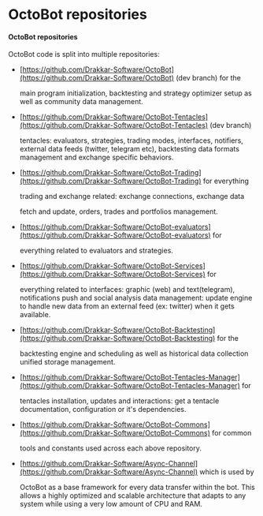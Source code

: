 # OctoBot repositories

#### OctoBot repositories

OctoBot code is split into multiple repositories:

*   [https://github.com/Drakkar-Software/OctoBot](https://github.com/Drakkar-Software/OctoBot) (dev branch) for the

    main program initialization, backtesting and strategy optimizer setup as well as community data management.
*   [https://github.com/Drakkar-Software/OctoBot-Tentacles](https://github.com/Drakkar-Software/OctoBot-Tentacles) (dev branch)

    tentacles: evaluators, strategies, trading modes, interfaces, notifiers, external data feeds (twitter, telegram etc), backtesting data formats management and exchange specific behaviors.
*   [https://github.com/Drakkar-Software/OctoBot-Trading](https://github.com/Drakkar-Software/OctoBot-Trading) for everything

    trading and exchange related: exchange connections, exchange data

    fetch and update, orders, trades and portfolios management.
*   [https://github.com/Drakkar-Software/OctoBot-evaluators](https://github.com/Drakkar-Software/OctoBot-evaluators) for

    everything related to evaluators and strategies.
*   [https://github.com/Drakkar-Software/OctoBot-Services](https://github.com/Drakkar-Software/OctoBot-Services) for

    everything related to interfaces: graphic (web) and text(telegram), notifications push and social analysis data management: update engine to handle new data from an external feed (ex: twitter) when it gets available.
*   [https://github.com/Drakkar-Software/OctoBot-Backtesting](https://github.com/Drakkar-Software/OctoBot-Backtesting) for the

    backtesting engine and scheduling as well as historical data collection unified storage management.
*   [https://github.com/Drakkar-Software/OctoBot-Tentacles-Manager](https://github.com/Drakkar-Software/OctoBot-Tentacles-Manager) for

    tentacles installation, updates and interactions: get a tentacle documentation, configuration or it's dependencies.
*   [https://github.com/Drakkar-Software/OctoBot-Commons](https://github.com/Drakkar-Software/OctoBot-Commons) for common

    tools and constants used across each above repository.
*   [https://github.com/Drakkar-Software/Async-Channel](https://github.com/Drakkar-Software/Async-Channel) which is used by

    OctoBot as a base framework for every data transfer within the bot. This allows a highly optimized and scalable architecture that adapts to any system while using a very low amount of CPU and RAM.

